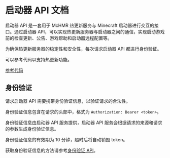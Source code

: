 # 启动器 API 文档

启动器 API 是一套用于 McHMR 热更新服务与 Minecraft 启动器进行交互的接口。通过启动器 API，可以实现热更新服务器与启动器之间的通信，实现启动游戏前的检查更新、公告、游戏帮助和启动器远程配置等。

为确保热更新服务器的稳定性和安全性，每次请求启动器 API 都进行身份验证。

可以参考代码以支持热更新功能。

[参考代码](https://github.com/Melon-Studio/McHMR-Updater-v2)

## 身份验证

请求启动器 API 需要携带身份验证信息，以验证请求的合法性。

身份验证信息包含在请求的头部中，格式为 `Authorization: Bearer <token>`。

身份验证信息由启动器 API 服务提供，启动器 API 服务会根据请求的来源和请求的参数生成身份验证信息。

身份验证信息的有效期为 10 分钟，超时后将自动销毁 token。

获取身份验证信息的方法请参考[身份验证 API](./token.md)。


